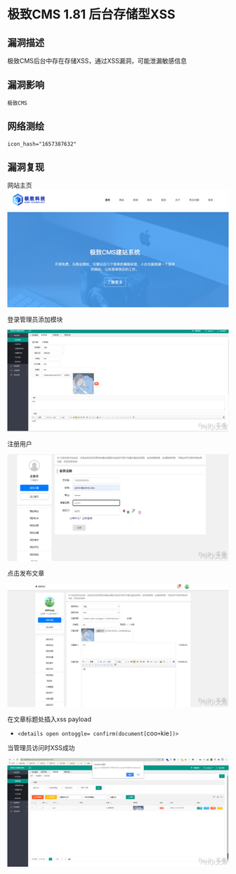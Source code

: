 # 极致CMS 1.81 后台存储型XSS

## 漏洞描述

极致CMS后台中存在存储XSS，通过XSS漏洞，可能泄漏敏感信息

## 漏洞影响

```
极致CMS
```

## 网络测绘

```
icon_hash="1657387632"
```

## 漏洞复现

网站主页![img](images/202202170914080.png)

登录管理员添加模块

![](images/202202170915540.png)

注册用户

![](images/202202170915958.png)

点击发布文章

![](images/202202170915367.png)

在文章标题处插入xss payload

- `<details open ontoggle= confirm(document[`coo`+`kie`])>`

当管理员访问时XSS成功

![](images/202202170915879.png)

